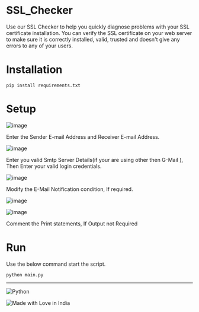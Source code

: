 # SSL_Checker

Use our SSL Checker to help you quickly diagnose problems with your SSL certificate installation. You can verify the SSL certificate on your web server to make sure it is correctly installed, valid, trusted and doesn't give any errors to any of your users.

# Installation 

```
pip install requirements.txt
```

# Setup

![image](https://user-images.githubusercontent.com/82221655/164221863-477999df-a75c-43ee-bba9-cca7e24f7837.png)

Enter the Sender E-mail Address and Receiver E-mail Address.

![image](https://user-images.githubusercontent.com/82221655/164222266-7092e8d5-640f-4d44-85ab-70769388020e.png)

Enter you valid Smtp Server Details(if your are using other then G-Mail ), Then Enter your valid login credentials.


![image](https://user-images.githubusercontent.com/82221655/164222861-05d40121-2453-436f-8005-c11942c660c6.png)

Modify the E-Mail Notification condition, If required.

![image](https://user-images.githubusercontent.com/82221655/164223465-b2b7ea1c-3807-4b67-b2ed-0396c376c0aa.png)

![image](https://user-images.githubusercontent.com/82221655/164223489-409121e9-5e01-4766-8e36-ca8dace29091.png)

Comment the Print statements, If Output not Required

# Run

Use the below command start the script.

```
python main.py
```

---
![Python](https://img.shields.io/badge/python-3670A0?style=for-the-badge&logo=python&logoColor=ffdd54)

![Made with Love in India](https://madewithlove.org.in/badge.svg)
